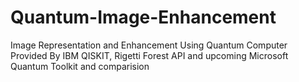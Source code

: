 # Quantum-Image-Enhancement
Image Representation and Enhancement Using Quantum Computer Provided By IBM QISKIT, Rigetti Forest API and upcoming Microsoft Quantum Toolkit and comparision
